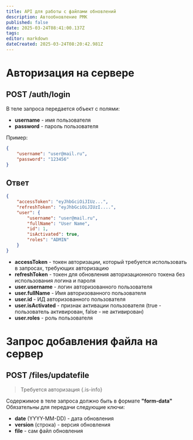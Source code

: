 ```yaml
---
title: API для работы с файлами обновлений
description: Автообновление РМК
published: false
date: 2025-03-24T08:41:00.137Z
tags: 
editor: markdown
dateCreated: 2025-03-24T08:20:42.981Z
---
```


# Авторизация на сервере
## POST /auth/login

В теле запроса передается объект с полями:
- **username** - имя пользователя
- **password** - пароль пользователя

Пример:

```json
{
    "username": "user@mail.ru",
    "password": "123456"
}
```

## Ответ
```json
{
    "accessToken": "eyJhbGciOiJIUz...",
    "refreshToken": "eyJhbGciOiJIUzI....",
    "user": {
        "username": "user@mail.ru",
        "fullName": "User Name",
        "id": 1,
        "isActivated": true,
        "roles": "ADMIN"
    }
}
```
- **accessToken** - токен авторизации, который требуется использовать в запросах, требующих авторизацию
- **refreshToken** - токен для обновления авторизационного токена без использования логина и пароля
- **user.username** - логин авторизованного пользователя
- **user.fullName** - Имя авторизованного пользователя
- **user.id** - ИД авторизованного пользователя
- **user.isActivated** - признак активации пользователя (true - пользователь активирован, false - не активирован)
- **user.roles** - роль пользователя


# Запрос добавления файла на сервер
## POST /files/updatefile

> Требуется авторизация
{.is-info}


Содержимое в теле запроса должно быть в формате **"form-data"**
Обязательны для передачи следующие ключи:
- **date** (YYYY-MM-DD) - дата обновления
- **version** (строка) - версия обновления
- **file** - сам файл обновления

